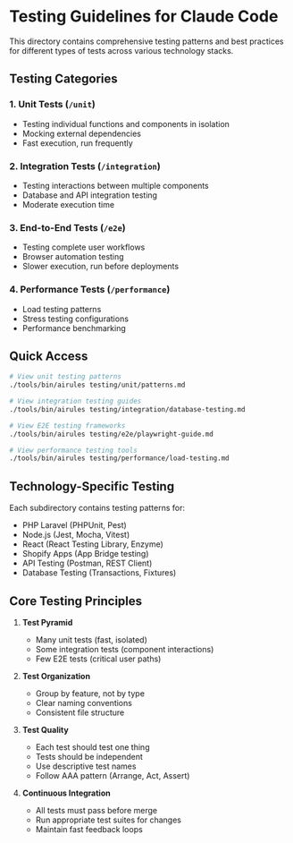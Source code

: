 # Testing Guidelines for Claude Code

This directory contains comprehensive testing patterns and best practices for different types of tests across various technology stacks.

## Testing Categories

### 1. Unit Tests (`/unit`)
- Testing individual functions and components in isolation
- Mocking external dependencies
- Fast execution, run frequently

### 2. Integration Tests (`/integration`)
- Testing interactions between multiple components
- Database and API integration testing
- Moderate execution time

### 3. End-to-End Tests (`/e2e`)
- Testing complete user workflows
- Browser automation testing
- Slower execution, run before deployments

### 4. Performance Tests (`/performance`)
- Load testing patterns
- Stress testing configurations
- Performance benchmarking

## Quick Access

```bash
# View unit testing patterns
./tools/bin/airules testing/unit/patterns.md

# View integration testing guides
./tools/bin/airules testing/integration/database-testing.md

# View E2E testing frameworks
./tools/bin/airules testing/e2e/playwright-guide.md

# View performance testing tools
./tools/bin/airules testing/performance/load-testing.md
```

## Technology-Specific Testing

Each subdirectory contains testing patterns for:
- PHP Laravel (PHPUnit, Pest)
- Node.js (Jest, Mocha, Vitest)
- React (React Testing Library, Enzyme)
- Shopify Apps (App Bridge testing)
- API Testing (Postman, REST Client)
- Database Testing (Transactions, Fixtures)

## Core Testing Principles

1. **Test Pyramid**
   - Many unit tests (fast, isolated)
   - Some integration tests (component interactions)
   - Few E2E tests (critical user paths)

2. **Test Organization**
   - Group by feature, not by type
   - Clear naming conventions
   - Consistent file structure

3. **Test Quality**
   - Each test should test one thing
   - Tests should be independent
   - Use descriptive test names
   - Follow AAA pattern (Arrange, Act, Assert)

4. **Continuous Integration**
   - All tests must pass before merge
   - Run appropriate test suites for changes
   - Maintain fast feedback loops